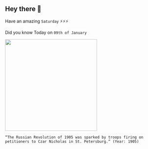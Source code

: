 ## Hey there 👋
Have an amazing `Saturday` ⚡⚡⚡

Did you know Today on `09th of January`
 
 [<img src="https://upload.wikimedia.org/wikipedia/en/3/3b/Gapon_crowd_1905.jpg" width="300" />](https://en.wikipedia.org/wiki/Bloody_Sunday_(1905)#:~:text=9%20January%5D%201905%20in%20St,Tsar%20Nicholas%20II%20of%20Russia.) 
 ```
“The Russian Revolution of 1905 was sparked by troops firing on petitioners to Czar Nicholas in St. Petersburg.” (Year: 1905)
```
